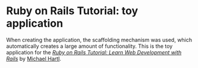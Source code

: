# Ruby on Rails Tutorial: toy application
When creating the application, the scaffolding mechanism was used, which automatically creates a large amount of functionality.
This is the toy application for the
[*Ruby on Rails Tutorial:
Learn Web Development with Rails*](http://www.railstutorial.org/)
by [Michael Hartl](http://www.michaelhartl.com/).